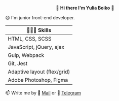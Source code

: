 <p align=center>👋 <b>Hi there I'm Yulia Boiko</b> 💛</p>

😄 I'm junior front-end developer.  

 | 👩🏻‍🏫 Skills |
| ------ | 
|HTML, CSS, SCSS|
|JavaScript, jQuery, ajax  | 
|Gulp, Webpack |
|Git,  Jest |
|Adaptive layout (flex/grid) |
|Adobe Photoshop, Figma|


📫 Write me by 📧 <a href="mailto:yulchitaiboldireva@gmail.com"> Mail<a> or  💬 [ Telegram](https://t.me/Yulya_Boiko)
  
<!-- 
**BoikoYV/BoikoYV** is a ✨ _special_ ✨ repository because its `README.md` (this file) appears on your GitHub profile.

Here are some ideas to get you started:

- 🔭 I’m currently working on ...
- 🌱 I’m currently learning ...
- 👯 I’m looking to collaborate on ...
- 🤔 I’m looking for help with ...
- 💬 Ask me about ...
- 📫 How to reach me: ...
- 😄 Pronouns: ...
- ⚡ Fun fact: ... -->

